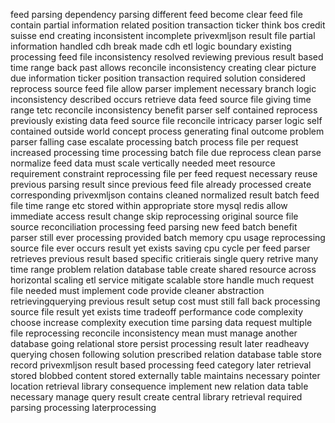 feed parsing dependency parsing different feed become clear feed file contain partial information related position transaction ticker think bos credit suisse end creating inconsistent incomplete privexmljson result file partial information handled cdh break made cdh etl logic boundary existing processing feed file inconsistency resolved reviewing previous result based time range back past allows reconcile inconsistency creating clear picture due information ticker position transaction required solution considered reprocess source feed file allow parser implement necessary branch logic inconsistency described occurs retrieve data feed source file giving time range tetc reconcile inconsistency benefit parser self contained reprocess previously existing data feed source file reconcile intricacy parser logic self contained outside world concept process generating final outcome problem parser falling case escalate processing batch process file per request increased processing time processing batch file due reprocess clean parse normalize feed data must scale vertically needed meet resource requirement constraint reprocessing file per feed request necessary reuse previous parsing result since previous feed file already processed create corresponding privexmljson contains cleaned normalized result batch feed file time range etc stored within appropriate store mysql redis allow immediate access result change skip reprocessing original source file source reconciliation processing feed parsing new feed batch benefit parser still ever processing provided batch memory cpu usage reprocessing source file ever occurs result yet exists saving cpu cycle per feed parser retrieves previous result based specific critierais single query retrive many time range problem relation database table create shared resource across horizontal scaling etl service mitigate scalable store handle much request file needed must implement code provide cleaner abstraction retrievingquerying previous result setup cost must still fall back processing source file result yet exists time tradeoff performance code complexity choose increase complexity execution time parsing data request multiple file reprocessing reconcile inconsistency mean must manage another database going relational store persist processing result later readheavy querying chosen following solution prescribed relation database table store record privexmljson result based processing feed category later retrieval stored blobbed content stored externally table maintains necessary pointer location retrieval library consequence implement new relation data table necessary manage query result create central library retrieval required parsing processing laterprocessing